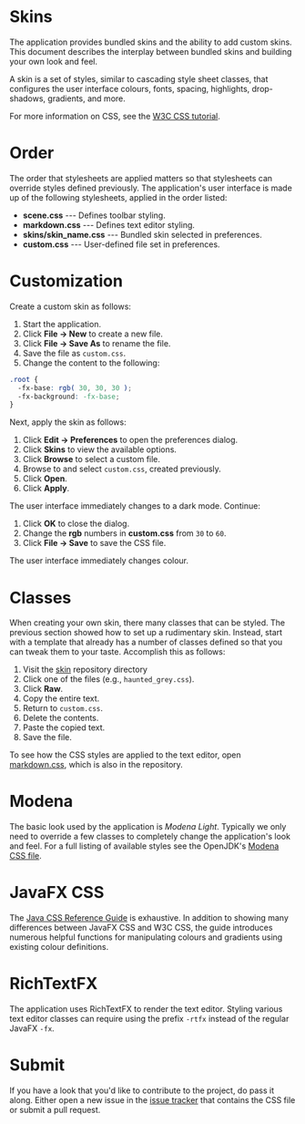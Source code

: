 # Skins

The application provides bundled skins and the ability to add custom
skins. This document describes the interplay between bundled skins
and building your own look and feel.

A skin is a set of styles, similar to cascading style sheet classes,
that configures the user interface colours, fonts, spacing, highlights,
drop-shadows, gradients, and more.

For more information on CSS, see the [W3C CSS tutorial](https://www.w3.org/Style/Examples/011/firstcss).

# Order

The order that stylesheets are applied matters so that stylesheets can
override styles defined previously. The application's user interface
is made up of the following stylesheets, applied in the order listed:

* **scene.css** --- Defines toolbar styling.
* **markdown.css** --- Defines text editor styling.
* **skins/skin_name.css** --- Bundled skin selected in preferences.
* **custom.css** --- User-defined file set in preferences.

# Customization

Create a custom skin as follows:

1. Start the application.
1. Click **File → New** to create a new file.
1. Click **File → Save As** to rename the file.
1. Save the file as `custom.css`.
1. Change the content to the following:
``` css
.root {
  -fx-base: rgb( 30, 30, 30 );
  -fx-background: -fx-base;
}
```

Next, apply the skin as follows:

1. Click **Edit → Preferences** to open the preferences dialog.
1. Click **Skins** to view the available options.
1. Click **Browse** to select a custom file.
1. Browse to and select `custom.css`, created previously.
1. Click **Open**.
1. Click **Apply**.

The user interface immediately changes to a dark mode. Continue:

1. Click **OK** to close the dialog.
1. Change the **rgb** numbers in **custom.css** from `30` to `60`.
1. Click **File → Save** to save the CSS file.

The user interface immediately changes colour.

# Classes

When creating your own skin, there many classes that can be styled. The
previous section showed how to set up a rudimentary skin. Instead, start
with a template that already has a number of classes defined so that you
can tweak them to your taste. Accomplish this as follows:

1. Visit the [skin](https://gitlab.com/DaveJarvis/KeenWrite/-/tree/main/src/main/resources/com/keenwrite/skins) repository directory
1. Click one of the files (e.g., `haunted_grey.css`).
1. Click **Raw**.
1. Copy the entire text.
1. Return to `custom.css`.
1. Delete the contents.
1. Paste the copied text.
1. Save the file.

To see how the CSS styles are applied to the text editor, open
[markdown.css](https://gitlab.com/DaveJarvis/KeenWrite/-/blob/main/src/main/resources/com/keenwrite/editor/markdown.css), which is also in the repository.

# Modena

The basic look used by the application is _Modena Light_. Typically we
only need to override a few classes to completely change the application's
look and feel. For a full listing of available styles see the OpenJDK's
[Modena CSS file](https://github.com/openjdk/jfx/blob/master/modules/javafx.controls/src/main/resources/com/sun/javafx/scene/control/skin/modena/modena.css).

# JavaFX CSS

The [Java CSS Reference Guide](https://openjfx.io/javadoc/21/javafx.graphics/javafx/scene/doc-files/cssref.html) is exhaustive. In addition to showing many
differences between JavaFX CSS and W3C CSS, the guide introduces numerous
helpful functions for manipulating colours and gradients using existing
colour definitions.

# RichTextFX

The application uses RichTextFX to render the text editor. Styling various
text editor classes can require using the prefix `-rtfx` instead of the
regular JavaFX `-fx`.

# Submit

If you have a look that you'd like to contribute to the project, do pass
it along. Either open a new issue in the [issue tracker](https://gitlab.com/DaveJarvis/KeenWrite/-/issues) that contains the CSS file or submit a pull request.

